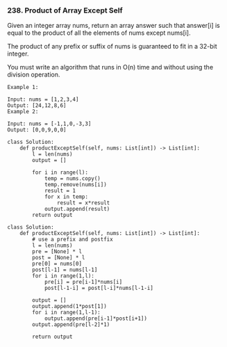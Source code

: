 ### 238. Product of Array Except Self

Given an integer array nums, return an array answer such that answer[i] is equal to the product of all the elements of nums except nums[i].

The product of any prefix or suffix of nums is guaranteed to fit in a 32-bit integer.

You must write an algorithm that runs in O(n) time and without using the division operation.

```
Example 1:

Input: nums = [1,2,3,4]
Output: [24,12,8,6]
Example 2:

Input: nums = [-1,1,0,-3,3]
Output: [0,0,9,0,0]
```

```
class Solution:
    def productExceptSelf(self, nums: List[int]) -> List[int]:
        l = len(nums)
        output = []
        
        for i in range(l):
            temp = nums.copy()
            temp.remove(nums[i])
            result = 1
            for x in temp:
                result = x*result
            output.append(result)
        return output 
```
```
class Solution:
    def productExceptSelf(self, nums: List[int]) -> List[int]:
        # use a prefix and postfix 
        l = len(nums)
        pre = [None] * l
        post = [None] * l
        pre[0] = nums[0]
        post[l-1] = nums[l-1]
        for i in range(1,l):
            pre[i] = pre[i-1]*nums[i]
            post[l-1-i] = post[l-i]*nums[l-1-i]
        
        output = []
        output.append(1*post[1])
        for i in range(1,l-1):
            output.append(pre[i-1]*post[i+1])
        output.append(pre[l-2]*1)
        
        return output
  ```
  
